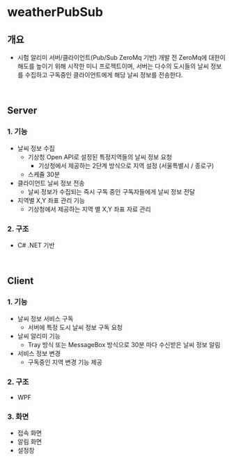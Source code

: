 # weatherPubSub

## 개요
  - 시험 알리미 서버/클라이언트(Pub/Sub ZeroMq 기반) 개발 전 ZeroMq에 대한이해도를 높이기 위해 시작한 미니 프로젝트이며,
    서버는 다수의 도시들의 날씨 정보를 수집하고 구독중인 클라이언트에게 해당 날씨 정보를 전송한다.
  
</br>
 
 
## Server 
### 1.  기능 
  - 날씨 정보 수집 
    - 기상청 Open API로 설정된 특정지역들의 날씨 정보 요청 
      - 기상청에서 제공하는 2단계 방식으로 지역 설정 (서울특별시 / 종로구)
    - 스케쥴 30분 
  - 클라이언트 날씨 정보 전송
    - 날씨 정보가 수집되는 즉시 구독 중인 구독자들에게 날씨 정보 전달  
  - 지역별 X,Y 좌표 관리 기능 
    - 기상청에서 제공하는 지역 별 X,Y 좌표 자료 관리
### 2. 구조 
  - C# .NET 기반 
  
</br>

## Client
### 1. 기능
  - 날씨 정보 서비스 구독
    - 서버에 특정 도시 날씨 정보 구독 요청
  - 날씨 알리미 기능 
    - Tray 방식 또는 MessageBox 방식으로 30분 마다 수신받은 날씨 정보 알림
  - 서비스 정보 변경
    - 구독중인 지역 변경 기능 제공 
### 2. 구조
  - WPF 
  
### 3. 화면 
  - 접속 화면 
  - 알림 화면
  - 설정창 
